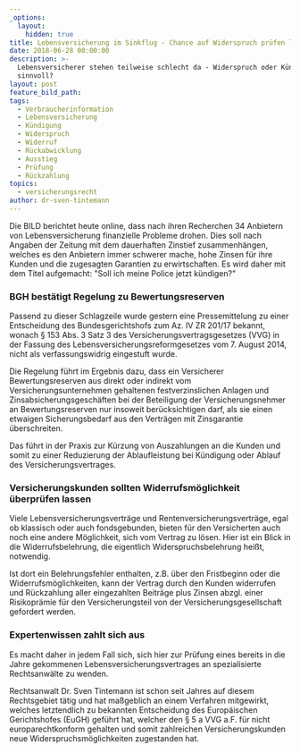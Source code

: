 ```yaml
---
_options:
  layout:
    hidden: true
title: Lebensversicherung im Sinkflug - Chance auf Widerspruch prüfen lassen
date: 2018-06-28 00:00:00
description: >-
  Lebensversicherer stehen teilweise schlecht da - Widerspruch oder Kündigung
  sinnvoll?
layout: post
feature_bild_path:
tags:
  - Verbraucherinformation
  - Lebensversicherung
  - Kündigung
  - Widerspruch
  - Widerruf
  - Rückabwicklung
  - Ausstieg
  - Prüfung
  - Rückzahlung
topics:
  - versicherungsrecht
author: dr-sven-tintemann
---
```


Die BILD berichtet heute online, dass nach ihren Recherchen 34 Anbietern von Lebensversicherung finanzielle Probleme drohen. Dies soll nach Angaben der Zeitung mit dem dauerhaften Zinstief zusammenh&auml;ngen, welches es den Anbietern immer schwerer mache, hohe Zinsen f&uuml;r ihre Kunden und die zugesagten Garantien zu erwirtschaften. Es wird daher mit dem Titel aufgemacht: "Soll ich meine Police jetzt k&uuml;ndigen?"

### BGH best&auml;tigt Regelung zu Bewertungsreserven

Passend zu dieser Schlagzeile wurde gestern eine Pressemittelung zu einer Entscheidung des Bundesgerichtshofs zum Az. IV ZR 201/17 bekannt, wonach &sect; 153 Abs. 3 Satz 3 des Versicherungsvertragsgesetzes (VVG) in der Fassung des Lebensversicherungsreformgesetzes vom 7. August 2014, nicht als verfassungswidrig eingestuft wurde.

Die Regelung f&uuml;hrt im Ergebnis dazu, dass ein Versicherer Bewertungsreserven aus direkt oder indirekt vom Versicherungsunternehmen gehaltenen festverzinslichen Anlagen und Zinsabsicherungsgesch&auml;ften bei der Beteiligung der Versicherungsnehmer an Bewertungsreserven nur insoweit ber&uuml;cksichtigen darf, als sie einen etwaigen Sicherungsbedarf aus den Vertr&auml;gen mit Zinsgarantie &uuml;berschreiten.

Das f&uuml;hrt in der Praxis zur K&uuml;rzung von Auszahlungen an die Kunden und somit zu einer Reduzierung der Ablaufleistung bei K&uuml;ndigung oder Ablauf des Versicherungsvertrages.

### Versicherungskunden sollten Widerrufsm&ouml;glichkeit &uuml;berpr&uuml;fen lassen

Viele Lebensversicherungsvertr&auml;ge und Rentenversicherungsvertr&auml;ge, egal ob klassisch oder auch fondsgebunden, bieten f&uuml;r den Versicherten auch noch eine andere M&ouml;glichkeit, sich vom Vertrag zu l&ouml;sen. Hier ist ein Blick in die Widerrufsbelehrung, die eigentlich Widerspruchsbelehrung hei&szlig;t, notwendig.

Ist dort ein Belehrungsfehler enthalten, z.B. &uuml;ber den Fristbeginn oder die Widerrufsm&ouml;glichkeiten, kann der Vertrag durch den Kunden widerrufen und R&uuml;ckzahlung aller eingezahlten Beitr&auml;ge plus Zinsen abzgl. einer Risikopr&auml;mie f&uuml;r den Versicherungsteil von der Versicherungsgesellschaft gefordert werden.

### Expertenwissen zahlt sich aus

Es macht daher in jedem Fall sich, sich hier zur Pr&uuml;fung eines bereits in die Jahre gekommenen Lebensversicherungsvertrages an spezialisierte Rechtsanw&auml;lte zu wenden.

Rechtsanwalt Dr. Sven Tintemann ist schon seit Jahres auf diesem Rechtsgebiet t&auml;tig und hat ma&szlig;geblich an einem Verfahren mitgewirkt, welches letztendlich zu bekannten Entscheidung des Europ&auml;ischen Gerichtshofes (EuGH) gef&uuml;hrt hat, welcher den &sect; 5 a VVG a.F. f&uuml;r nicht europarechtkonform gehalten und somit zahlreichen Versicherungskunden neue Widerspruchsm&ouml;glichkeiten zugestanden hat.

&nbsp;

&nbsp;
